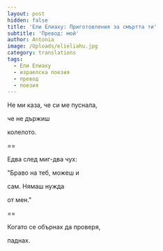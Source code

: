 ```yaml
---
layout: post
hidden: false
title: 'Ели Елиаху: Приготовления за смъртта ти'
subtitle: 'Превод: мой'
author: Antonia
image: /Uploads/elieliahu.jpg
category: translations
tags:
  - Ели Елиаху
  - израелска поезия
  - превод
  - поезия
---
```

Не ми каза, че си ме пуснала,

че не държиш

колелото.

\==

Едва след миг-два чух:

"Браво на теб, можеш и

сам. Нямаш нужда

от мен."

\==

Когато се обърнах да проверя,

паднах.
